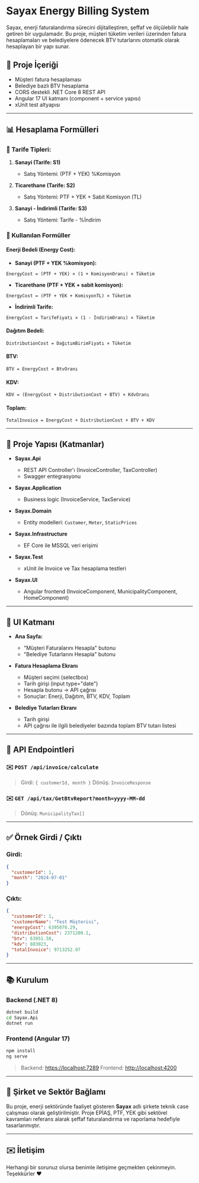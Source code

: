 # Sayax Energy Billing System

Sayax, enerji faturalandırma sürecini dijitalleştiren, şeffaf ve ölçülebilir hale getiren bir uygulamadır. Bu proje, müşteri tüketim verileri üzerinden fatura hesaplamaları ve belediyelere ödenecek BTV tutarlarını otomatik olarak hesaplayan bir yapı sunar.

## 📄 Proje İçeriği

* Müşteri fatura hesaplaması
* Belediye bazlı BTV hesaplama
* CORS destekli .NET Core 8 REST API
* Angular 17 UI katmanı (component + service yapısı)
* xUnit test altyapısı

---

## 📊 Hesaplama Formülleri

### 📅 Tarife Tipleri:

1. **Sanayi (Tarife: S1)**

   * Satış Yöntemi: (PTF + YEK) %Komisyon

2. **Ticarethane (Tarife: S2)**

   * Satış Yöntemi: PTF + YEK + Sabit Komisyon (TL)

3. **Sanayi - İndirimli (Tarife: S3)**

   * Satış Yöntemi: Tarife - %İndirim

### 🔢 Kullanılan Formüller

#### Enerji Bedeli (Energy Cost):

* **Sanayi (PTF + YEK %komisyon):**

```
EnergyCost = (PTF + YEK) × (1 + KomisyonOranı) × Tüketim
```

* **Ticarethane (PTF + YEK + sabit komisyon):**

```
EnergyCost = (PTF + YEK + KomisyonTL) × Tüketim
```

* **İndirimli Tarife:**

```
EnergyCost = TarifeFiyatı × (1 - İndirimOranı) × Tüketim
```

#### Dağıtım Bedeli:

```
DistributionCost = DağıtımBirimFiyatı × Tüketim
```

#### BTV:

```
BTV = EnergyCost × BtvOranı
```

#### KDV:

```
KDV = (EnergyCost + DistributionCost + BTV) × KdvOranı
```

#### Toplam:

```
TotalInvoice = EnergyCost + DistributionCost + BTV + KDV
```
---

## 📁 Proje Yapısı (Katmanlar)

* **Sayax.Api**

  * REST API Controller'ı (InvoiceController, TaxController)
  * Swagger entegrasyonu

* **Sayax.Application**

  * Business logic (InvoiceService, TaxService)

* **Sayax.Domain**

  * Entity modelleri: `Customer`, `Meter`, `StaticPrices`

* **Sayax.Infrastructure**

  * EF Core ile MSSQL veri erişimi

* **Sayax.Test**

  * xUnit ile Invoice ve Tax hesaplama testleri

* **Sayax.UI**

  * Angular frontend (InvoiceComponent, MunicipalityComponent, HomeComponent)

---

## 🔧 UI Katmanı

* **Ana Sayfa:**

  * "Müşteri Faturalarını Hesapla" butonu
  * "Belediye Tutarlarını Hesapla" butonu

* **Fatura Hesaplama Ekranı**

  * Müşteri seçimi (selectbox)
  * Tarih girişi (input type="date")
  * Hesapla butonu → API çağrısı
  * Sonuçlar: Enerji, Dağıtım, BTV, KDV, Toplam

* **Belediye Tutarları Ekranı**

  * Tarih girişi
  * API çağrısı ile ilgili belediyeler bazında toplam BTV tutarı listesi

---

## 📢 API Endpointleri

### ✉️ `POST /api/invoice/calculate`

> Girdi: `{ customerId, month }`
> Dönüş: `InvoiceResponse`

### ✉️ `GET /api/tax/GetBtvReport?month=yyyy-MM-dd`

> Dönüş: `MunicipalityTax[]`

---

## ✅ Örnek Girdi / Çıktı

### Girdi:

```json
{
  "customerId": 1,
  "month": "2024-07-01"
}
```

### Çıktı:

```json
{
  "customerId": 1,
  "customerName": "Test Müşterisi",
  "energyCost": 6395078.29,
  "distributionCost": 2371200.1,
  "btv": 63951.58,
  "kdv": 883023,
  "totalInvoice": 9713252.97
}
```

---

## 📚 Kurulum

### Backend (.NET 8)

```bash
dotnet build
cd Sayax.Api
dotnet run
```

### Frontend (Angular 17)

```bash
npm install
ng serve
```

> Backend: [https://localhost:7289](https://localhost:7289)
> Frontend: [http://localhost:4200](http://localhost:4200)

---

## 📅 Şirket ve Sektör Bağlamı

Bu proje, enerji sektöründe faaliyet gösteren **Sayax** adlı şirkete teknik case çalışması olarak geliştirilmiştir. Proje EPİAŞ, PTF, YEK gibi sektörel kavramları referans alarak şeffaf faturalandırma ve raporlama hedefiyle tasarlanmıştır.

---

## ✉️ İletişim

Herhangi bir sorunuz olursa benimle iletişime geçmekten çekinmeyin.
Teşekkürler ❤️
